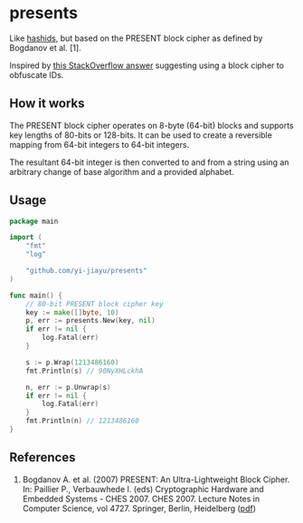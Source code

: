 # presents
Like [hashids](https://hashids.org/), but based on the PRESENT block cipher as defined by Bogdanov et al. [1].

Inspired by [this StackOverflow answer](https://stackoverflow.com/a/8554984) suggesting using a block cipher to obfuscate IDs.

## How it works

The PRESENT block cipher operates on 8-byte (64-bit) blocks and supports key lengths of 80-bits or 128-bits. It can be used to create a reversible mapping from 64-bit integers to 64-bit integers.

The resultant 64-bit integer is then converted to and from a string using an arbitrary change of base algorithm and a provided alphabet.

## Usage
```go
package main

import (
	"fmt"
	"log"

	"github.com/yi-jiayu/presents"
)

func main() {
	// 80-bit PRESENT block cipher key
	key := make([]byte, 10)
	p, err := presents.New(key, nil)
	if err != nil {
		log.Fatal(err)
	}

	s := p.Wrap(1213486160)
	fmt.Println(s) // 90NyXHLckhA

	n, err := p.Unwrap(s)
	if err != nil {
		log.Fatal(err)
	}
	fmt.Println(n) // 1213486160
}
```


## References 
1. Bogdanov A. et al. (2007) PRESENT: An Ultra-Lightweight Block Cipher. In: Paillier P., Verbauwhede I. (eds) Cryptographic Hardware and Embedded Systems - CHES 2007. CHES 2007. Lecture Notes in Computer Science, vol 4727. Springer, Berlin, Heidelberg ([pdf](http://www.lightweightcrypto.org/present/present_ches2007.pdf))
